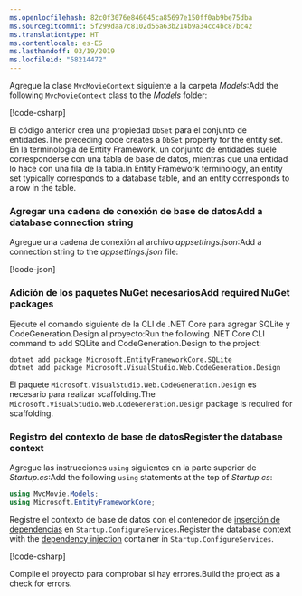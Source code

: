 ```yaml
---
ms.openlocfilehash: 82c0f3076e846045ca85697e150ff0ab9be75dba
ms.sourcegitcommit: 5f299daa7c8102d56a63b214b9a34cc4bc87bc42
ms.translationtype: HT
ms.contentlocale: es-ES
ms.lasthandoff: 03/19/2019
ms.locfileid: "58214472"
---
```

<a name="dc"></a>

<span data-ttu-id="c11dd-101">Agregue la clase `MvcMovieContext` siguiente a la carpeta *Models*:</span><span class="sxs-lookup"><span data-stu-id="c11dd-101">Add the following `MvcMovieContext` class to the *Models* folder:</span></span>  

[!code-csharp[](~/tutorials/first-mvc-app/start-mvc/sample/MvcMovie22/Data/MvcMovieContext.cs)]

<span data-ttu-id="c11dd-102">El código anterior crea una propiedad `DbSet` para el conjunto de entidades.</span><span class="sxs-lookup"><span data-stu-id="c11dd-102">The preceding code creates a `DbSet` property for the entity set.</span></span> <span data-ttu-id="c11dd-103">En la terminología de Entity Framework, un conjunto de entidades suele corresponderse con una tabla de base de datos, mientras que una entidad lo hace con una fila de la tabla.</span><span class="sxs-lookup"><span data-stu-id="c11dd-103">In Entity Framework terminology, an entity set typically corresponds to a database table, and an entity corresponds to a row in the table.</span></span>

<a name="cs"></a>

### <a name="add-a-database-connection-string"></a><span data-ttu-id="c11dd-104">Agregar una cadena de conexión de base de datos</span><span class="sxs-lookup"><span data-stu-id="c11dd-104">Add a database connection string</span></span>

<span data-ttu-id="c11dd-105">Agregue una cadena de conexión al archivo *appsettings.json*:</span><span class="sxs-lookup"><span data-stu-id="c11dd-105">Add a connection string to the *appsettings.json* file:</span></span>

[!code-json[](~/tutorials/razor-pages/razor-pages-start/sample/RazorPagesMovie/appsettings_SQLite.json?highlight=8-10)]

### <a name="add-required-nuget-packages"></a><span data-ttu-id="c11dd-106">Adición de los paquetes NuGet necesarios</span><span class="sxs-lookup"><span data-stu-id="c11dd-106">Add required NuGet packages</span></span>

<span data-ttu-id="c11dd-107">Ejecute el comando siguiente de la CLI de .NET Core para agregar SQLite y CodeGeneration.Design al proyecto:</span><span class="sxs-lookup"><span data-stu-id="c11dd-107">Run the following .NET Core CLI command to add SQLite and CodeGeneration.Design  to the project:</span></span>

```console
dotnet add package Microsoft.EntityFrameworkCore.SQLite
dotnet add package Microsoft.VisualStudio.Web.CodeGeneration.Design
```

<span data-ttu-id="c11dd-108">El paquete `Microsoft.VisualStudio.Web.CodeGeneration.Design` es necesario para realizar scaffolding.</span><span class="sxs-lookup"><span data-stu-id="c11dd-108">The `Microsoft.VisualStudio.Web.CodeGeneration.Design` package is required for scaffolding.</span></span>

<a name="reg"></a>

### <a name="register-the-database-context"></a><span data-ttu-id="c11dd-109">Registro del contexto de base de datos</span><span class="sxs-lookup"><span data-stu-id="c11dd-109">Register the database context</span></span>

<span data-ttu-id="c11dd-110">Agregue las instrucciones `using` siguientes en la parte superior de *Startup.cs*:</span><span class="sxs-lookup"><span data-stu-id="c11dd-110">Add the following `using` statements at the top of *Startup.cs*:</span></span>

```csharp
using MvcMovie.Models;
using Microsoft.EntityFrameworkCore;
```

<span data-ttu-id="c11dd-111">Registre el contexto de base de datos con el contenedor de [inserción de dependencias](xref:fundamentals/dependency-injection) en `Startup.ConfigureServices`.</span><span class="sxs-lookup"><span data-stu-id="c11dd-111">Register the database context with the [dependency injection](xref:fundamentals/dependency-injection) container in `Startup.ConfigureServices`.</span></span>

[!code-csharp[](~/tutorials/first-mvc-app/start-mvc/sample/MvcMovie22/Startup.cs?name=snippet_UseSqlite&highlight=11-12)]

<span data-ttu-id="c11dd-112">Compile el proyecto para comprobar si hay errores.</span><span class="sxs-lookup"><span data-stu-id="c11dd-112">Build the project as a check for errors.</span></span>